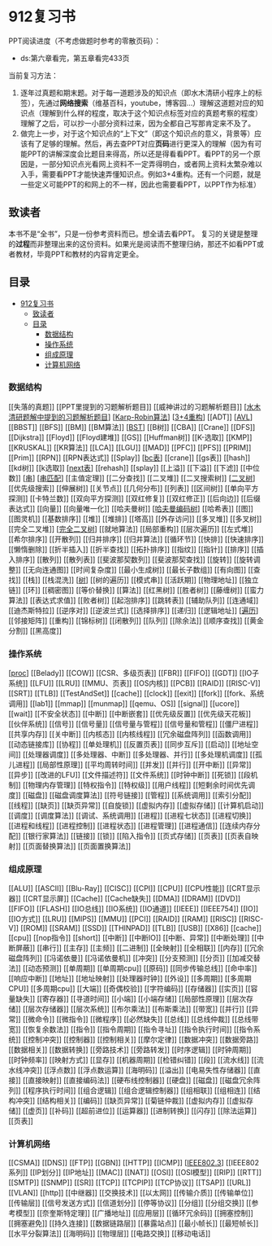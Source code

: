 # 912复习书 

PPT阅读进度（不考虑做题时参考的零散页码）：
- ds:第六章看完，第五章看完433页

当前复习方法：
1. 逐年过真题和期末题。对于每一道题涉及的知识点（即水木清研小程序上的标签），先通过**网络搜索**（维基百科，youtube，博客园...）理解这道题对应的知识点（理解到什么样的程度，取决于这个知识点标签对应的真题考察的程度）理解了之后，可以抄一小部分资料过来，因为全都自己写那肯定来不及了。
2. 做完上一步，对于这个知识点的“上下文”（即这个知识点的意义，背景等）应该有了足够的理解。然后，再去查PPT对应**页码**进行更深入的理解（因为有可能PPT的讲解深度会比题目来得高，所以还是得看看PPT。看PPT的另一个原因是，一部分知识点光看网上资料不一定弄得明白，或者网上资料太繁杂难以入手，需要看PPT才能快速弄懂知识点。例如3+4重构。还有一个问题，就是一些定义可能PPT的和网上的不一样，因此也需要看PPT，以PPT作为标准）

## 致读者
本书不是“全书”，只是一份参考资料而已。想全请去看PPT。
复习的关键是整理的**过程**而非整理出来的这份资料。如果光是阅读而不整理归纳，那还不如看PPT或者教材，毕竟PPT和教材的内容肯定更全。

## 目录
- [912复习书](#912复习书)
  - [致读者](#致读者)
  - [目录](#目录)
    - [数据结构](#数据结构)
    - [操作系统](#操作系统)
    - [组成原理](#组成原理)
    - [计算机网络](#计算机网络)



### 数据结构
[[失落的真题]]
[[PPT里提到的习题解析题目]]
[[威神讲过的习题解析题目]]
[[水木清研题解中提到的习题解析题目]]
[[Karp-Robin算法]]
[[3+4重构]]
[[ADT]]
[[AVL]]
[[BBST]]
[[BFS]]
[[BM]]
[[BM算法]]
[[BST]]
[[B树]]
[[CBA]]
[[Crane]]
[[DFS]]
[[Dijkstra]]
[[Floyd]]
[[Floyd建堆]]
[[GS]]
[[Huffman树]]
[[K-选取]]
[[KMP]]
[[KRUSKAL]]
[[KR算法]]
[[LCA]]
[[LGU]]
[[MAD]]
[[PFC]]
[[PFS]]
[[PRIM]]
[[Prim]]
[[RPN]]
[[RPN表达式]]
[[Splay]]
[[bc表]]
[[crane]]
[[gs表]]
[[hash]]
[[kd树]]
[[k选取]]
[[next表]]
[[rehash]]
[[splay]]
[[上溢]]
[[下溢]]
[[下滤]]
[[中位数]]
[[串]]
[[串匹配]]
[[主值定理]]
[[二分查找]]
[[二叉堆]]
[[二叉搜索树]]
[[二叉树]]
[[优先级搜索]]
[[伸展树]]
[[关节点]]
[[几何分布]]
[[列表]]
[[区间树]]
[[单向平方探测]]
[[卡特兰数]]
[[双向平方探测]]
[[双红修复]]
[[双红修正]]
[[后向边]]
[[后缀表达式]]
[[向量]]
[[向量唯一化]]
[[哈夫曼树]]
[[哈夫曼编码树]]
[[哈希表]]
[[图]]
[[图灵机]]
[[基数排序]]
[[堆]]
[[堆排]]
[[塔高]]
[[外存访问]]
[[多叉堆]]
[[多叉树]]
[[完全二叉堆]]
[[完全二叉树]]
[[就地算法]]
[[局部重构]]
[[层次遍历]]
[[左式堆]]
[[希尔排序]]
[[开散列]]
[[归并排序]]
[[归并算法]]
[[循环节]]
[[快排]]
[[快速排序]]
[[懒惰删除]]
[[折半插入]]
[[折半查找]]
[[拓扑排序]]
[[指纹]]
[[指针]]
[[排序]]
[[插入排序]]
[[散列]]
[[散列表]]
[[斐波那契数列]]
[[斐波那契查找]]
[[旋转]]
[[旋转调整]]
[[无向连通图]]
[[时间复杂度]]
[[最小生成树]]
[[最长子数组]]
[[有向图]]
[[查找]]
[[栈]]
[[栈混洗]]
[[树]]
[[树的遍历]]
[[模式串]]
[[活跃期]]
[[物理地址]]
[[独立链]]
[[环]]
[[稠密图]]
[[等价替换]]
[[算法]]
[[红黑树]]
[[胜者树]]
[[藤缠树]]
[[蛮力算法]]
[[表达式求值]]
[[败者树]]
[[起泡排序]]
[[跳转表]]
[[辅助队列]]
[[连通域]]
[[迪杰斯特拉]]
[[逆序对]]
[[逆波兰式]]
[[选择排序]]
[[递归]]
[[逻辑地址]]
[[遍历]]
[[邻接矩阵]]
[[重构]]
[[锦标树]]
[[闭散列]]
[[队列]]
[[除余法]]
[[顺序查找]]
[[黄金分割]]
[[黑高度]]

### 操作系统
[[proc]]
[[Belady]]
[[COW]]
[[CSR、多级页表]]
[[FBR]]
[[FIFO]]
[[GDT]]
[[IO子系统]]
[[LFU]]
[[LRU]]
[[MMU、页表]]
[[OS内核]]
[[PCB]]
[[RAID]]
[[RISC-V]]
[[SRT]]
[[TLB]]
[[TestAndSet]]
[[cache]]
[[clock]]
[[exit]]
[[fork]]
[[fork、系统调用]]
[[lab1]]
[[mmap]]
[[munmap]]
[[qemu、OS]]
[[signal]]
[[ucore]]
[[wait]]
[[不安全状态]]
[[中断]]
[[中断嵌套]]
[[优先级反置]]
[[优先级天花板]]
[[伙伴系统]]
[[信号]]
[[信号量]]
[[信号量与管程]]
[[信号量和管程]]
[[僵尸进程]]
[[共享内存]]
[[关中断]]
[[内核态]]
[[内核线程]]
[[冗余磁盘阵列]]
[[函数调用]]
[[动态链接库]]
[[协程]]
[[单处理机]]
[[反置页表]]
[[同步互斥]]
[[启动]]
[[地址空间]]
[[处理器调度]]
[[多处理器、中断]]
[[多处理器、并行]]
[[多处理机调度]]
[[孤儿进程]]
[[局部性原理]]
[[平均周转时间]]
[[并发]]
[[并行]]
[[开中断]]
[[异常]]
[[异步]]
[[改进的LFU]]
[[文件描述符]]
[[文件系统]]
[[时钟中断]]
[[死锁]]
[[段机制]]
[[物理内存管理]]
[[特权指令]]
[[特权级]]
[[用户线程]]
[[短剩余时间优先调度]]
[[磁盘]]
[[磁盘调度算法]]
[[符号链接]]
[[管程]]
[[系统调用]]
[[索引分配]]
[[线程]]
[[缺页]]
[[缺页异常]]
[[自旋锁]]
[[虚拟内存]]
[[虚拟存储]]
[[计算机启动]]
[[调度]]
[[调度算法]]
[[调试、系统调用]]
[[进程]]
[[进程七状态]]
[[进程切换]]
[[进程和线程]]
[[进程控制]]
[[进程状态]]
[[进程管理]]
[[进程通信]]
[[连续内存分配]]
[[银行家算法]]
[[链接]]
[[锁]]
[[陷入指令]]
[[页式存储]]
[[页表]]
[[页表自映射]]
[[页面替换算法]]
[[页面置换算法]]

### 组成原理
[[ALU]]
[[ASCII]]
[[Blu-Ray]]
[[CISC]]
[[CPI]]
[[CPU]]
[[CPU性能]]
[[CRT显示器]]
[[CRT显示屏]]
[[Cache]]
[[Cache缺失]]
[[DMA]]
[[DRAM]]
[[DVD]]
[[FIFO]]
[[FLASH]]
[[IO总线]]
[[IO系统]]
[[IO通道]]
[[IEEE]]
[[IEEE754]]
[[IO]]
[[IO方式]]
[[LRU]]
[[MIPS]]
[[MMU]]
[[PCI]]
[[RAID]]
[[RAM]]
[[RISC]]
[[RISC-V]]
[[ROM]]
[[SRAM]]
[[SSD]]
[[THINPAD]]
[[TLB]]
[[USB]]
[[X86]]
[[cache]]
[[cpu]]
[[nop指令]]
[[short]]
[[中断]]
[[中断IO]]
[[中断、异常]]
[[中断处理]]
[[中断屏蔽]]
[[串行]]
[[主存]]
[[主频]]
[[二进制]]
[[全映射]]
[[全相联]]
[[内存]]
[[冗余磁盘阵列]]
[[冯诺依曼]]
[[冯诺依曼机]]
[[冲突]]
[[分支预测]]
[[分页]]
[[加减交替法]]
[[动态预测]]
[[单周期]]
[[单周期cpu]]
[[原码]]
[[同步传输总线]]
[[命中率]]
[[响应中断]]
[[地址]]
[[地址映射]]
[[处理器时钟]]
[[外设]]
[[多周期]]
[[多周期CPU]]
[[多周期cpu]]
[[大端]]
[[奇偶校验]]
[[字符编码]]
[[存储器]]
[[实页]]
[[容量缺失]]
[[寄存器]]
[[寻道时间]]
[[小端]]
[[小端存储]]
[[局部性原理]]
[[层次存储]]
[[层次存储器]]
[[层次系统]]
[[布尔乘法]]
[[布斯乘法]]
[[带宽]]
[[并行]]
[[异常]]
[[微命令]]
[[微指令]]
[[微程序]]
[[必然缺失]]
[[总线]]
[[总线仲裁]]
[[总线带宽]]
[[恢复余数法]]
[[指令]]
[[指令周期]]
[[指令寻址]]
[[指令执行时间]]
[[指令系统]]
[[控制冲突]]
[[控制器]]
[[控制相关]]
[[摩尔定律]]
[[数据冲突]]
[[数据旁路]]
[[数据相关]]
[[数据转换]]
[[旁路技术]]
[[旁路转发]]
[[时序逻辑]]
[[时钟周期]]
[[时钟频率]]
[[映射方式]]
[[显存]]
[[机器周期]]
[[检错纠错]]
[[段]]
[[流水线]]
[[流水线冲突]]
[[浮点数]]
[[浮点数运算]]
[[海明码]]
[[溢出]]
[[电易失性存储器]]
[[直接]]
[[直接映射]]
[[直接编码法]]
[[硬布线控制器]]
[[硬盘]]
[[磁盘]]
[[磁盘冗余阵列]]
[[程序执行时间]]
[[组合逻辑]]
[[组合逻辑控制器]]
[[组相联]]
[[组相连]]
[[结构冲突]]
[[结构相关]]
[[编码]]
[[缺页异常]]
[[菊链仲裁]]
[[虚拟内存]]
[[虚拟存储]]
[[虚页]]
[[补码]]
[[超前进位]]
[[运算器]]
[[进制转换]]
[[闪存]]
[[除法运算]]
[[页表]]

### 计算机网络
[[CSMA]]
[[DNS]]
[[FTP]]
[[GBN]]
[[HTTP]]
[[ICMP]]
[[IEEE802.3]]
[[IEEE802系列]]
[[IP划分]]
[[IP地址]]
[[MAC]]
[[NAT]]
[[OSI]]
[[OSI模型]]
[[RIP]]
[[RTT]]
[[SMTP]]
[[SNMP]]
[[SR]]
[[TCP]]
[[TCPIP]]
[[TCP协议]]
[[TSAP]]
[[URL]]
[[VLAN]]
[[http]]
[[中继器]]
[[交换技术]]
[[以太网]]
[[传输介质]]
[[传输单位]]
[[传输层]]
[[信号发送方式]]
[[信道划分]]
[[停等协议]]
[[分组]]
[[分组交换]]
[[参考模型]]
[[奈奎斯特定理]]
[[广播地址]]
[[应用层]]
[[循环冗余码]]
[[拥塞控制]]
[[拥塞避免]]
[[持久连接]]
[[数据链路层]]
[[暴露站点]]
[[最小帧长]]
[[最短帧长]]
[[水平分裂算法]]
[[海明码]]
[[物理层]]
[[电路交换]]
[[移动电话]]
 


[//begin]: # "Autogenerated link references for markdown compatibility"
[水木清研题解中提到的习题解析题目]: 水木清研题解中提到的习题解析题目.md "水木清研题解中提到的习题解析题目"
[Karp-Robin算法]: Karp-Robin算法.md "Karp-Robin算法"
[3+4重构]: 3+4重构.md "3+4重构"
[AVL]: AVL.md "AVL"
[BST]: BST.md "BST"
[bc表]: bc表.md "bc表"
[next表]: next表.md "next表"
[串]: 串.md "串"
[串匹配]: 串匹配.md "串匹配"
[二叉树]: 二叉树.md "二叉树"
[哈夫曼编码树]: 哈夫曼编码树.md "哈夫曼编码树"
[完全二叉树]: 完全二叉树.md "完全二叉树"
[树]: 树.md "树"
[遍历]: 遍历.md "遍历"
[proc]: proc.md "proc"
[IEEE802.3]: IEEE802.3.md "IEEE802.3"
[//end]: # "Autogenerated link references"